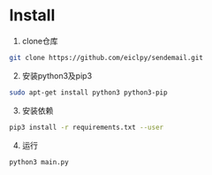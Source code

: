 # Install
1. clone仓库
```bash
git clone https://github.com/eiclpy/sendemail.git
```
2. 安装python3及pip3
```bash
sudo apt-get install python3 python3-pip
```
3. 安装依赖
```bash
pip3 install -r requirements.txt --user
```
4. 运行
```bash
python3 main.py
```